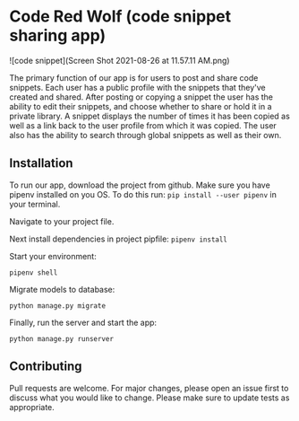 # Code Red Wolf (code snippet sharing app)

![code snippet](Screen Shot 2021-08-26 at 11.57.11 AM.png)

The primary function of our app is for users to post and share code snippets. Each user has a public profile with the snippets that they've created and shared. After posting or copying a snippet the user has the ability to edit their snippets, and choose whether to share or hold it in a private library. A snippet displays the number of times it has been copied as well as a link back to the user profile from which it was copied. The user also has the ability to search through global snippets as well as their own. 

## Installation 

To run our app, download the project from github.
Make sure you have pipenv installed on you OS. To do this run:
```pip install --user pipenv``` in your terminal.

Navigate to your project file.

Next install dependencies in project pipfile:
```pipenv install```

Start your environment:

```pipenv shell```
 
Migrate models to database:

```python manage.py migrate```

Finally, run the server and start the app:

```python manage.py runserver```

## Contributing

Pull requests are welcome. For major changes, please open an issue first to discuss what you would like to change.
Please make sure to update tests as appropriate.